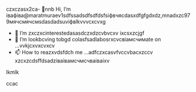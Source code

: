 czxczasx2ca- 👋nnb Hi, I’m івафіва@maratmuraev1sdfssadsdfsdfdsfsіфвчясdasxdfgfgdxdz,mnadxzc979мячсмячсмsdasdadsuvіфвlkvvvcxcvxg
- 👀 I’m zxczxcinterestedasasdczxdzcvbvcxv ixcsxzcjgf
- 💞️ I’m lookbcving tobgd colasfsadlabosrxcvcвіамсчимate on ...vvkjcxvxcvxcv
- 📫 How to reazxvdsfdch me ...adfczxcasvfvccvbacxzccv
xzcxzcdsffdsadzіваівамсчмсчваіваіxv
<!---dsvause itszxc `README.mj;jkb hcxz/` (this file) apfbdpears on your GitHub profile.
You can click the Preview link to take a look at your changes.

sfvcxbcxvcxvsdf
--->lkmlk
ccac
